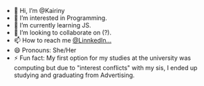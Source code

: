 - 👋 Hi, I’m @Kairiny
- 👀 I’m interested in Programming.
- 🌱 I’m currently learning JS.
- 💞️ I’m looking to collaborate on (?).
- 📫 How to reach me [@LinnkedIn...](https://www.linkedin.com/in/kailopezvaz)
- 😄 Pronouns: She/Her
- ⚡ Fun fact: My first option for my studies at the university was computing but due to "interest conflicts" with my sis, I ended up studying and graduating from Advertising.

<!---
Kairiny/Kairiny is a ✨ special ✨ repository because its `README.md` (this file) appears on your GitHub profile.
You can click the Preview link to take a look at your changes.
--->
